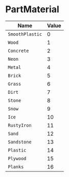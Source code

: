 # PartMaterial

| Name      | Value                          |
| ----------- | ------------------------------------ |
| `SmoothPlastic`       | 0  |
| `Wood`       | 1  |
| `Concrete`       | 2  |
| `Neon`       | 3  |
| `Metal`       | 4  |
| `Brick`       | 5  |
| `Grass`       | 6  |
| `Dirt`       | 7  |
| `Stone`       | 8  |
| `Snow`       | 9  |
| `Ice`       | 10  |
| `RustyIron`       | 11  |
| `Sand`       | 12  |
| `Sandstone`       | 13  |
| `Plastic`       | 14  |
| `Plywood`       | 15  |
| `Planks`       | 16  |
